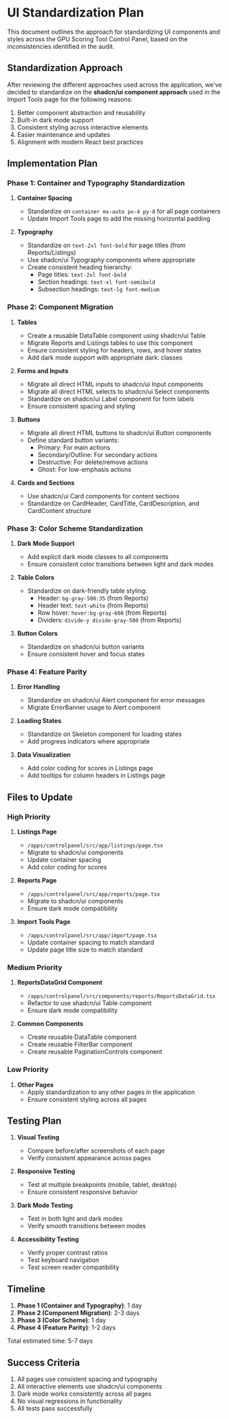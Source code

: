 # UI Standardization Plan

This document outlines the approach for standardizing UI components and styles across the GPU Scoring Tool Control Panel, based on the inconsistencies identified in the audit.

## Standardization Approach

After reviewing the different approaches used across the application, we've decided to standardize on the **shadcn/ui component approach** used in the Import Tools page for the following reasons:

1. Better component abstraction and reusability
2. Built-in dark mode support
3. Consistent styling across interactive elements
4. Easier maintenance and updates
5. Alignment with modern React best practices

## Implementation Plan

### Phase 1: Container and Typography Standardization

1. **Container Spacing**
   - Standardize on `container mx-auto px-4 py-8` for all page containers
   - Update Import Tools page to add the missing horizontal padding

2. **Typography**
   - Standardize on `text-2xl font-bold` for page titles (from Reports/Listings)
   - Use shadcn/ui Typography components where appropriate
   - Create consistent heading hierarchy:
     - Page titles: `text-2xl font-bold`
     - Section headings: `text-xl font-semibold`
     - Subsection headings: `text-lg font-medium`

### Phase 2: Component Migration

1. **Tables**
   - Create a reusable DataTable component using shadcn/ui Table
   - Migrate Reports and Listings tables to use this component
   - Ensure consistent styling for headers, rows, and hover states
   - Add dark mode support with appropriate dark: classes

2. **Forms and Inputs**
   - Migrate all direct HTML inputs to shadcn/ui Input components
   - Migrate all direct HTML selects to shadcn/ui Select components
   - Standardize on shadcn/ui Label component for form labels
   - Ensure consistent spacing and styling

3. **Buttons**
   - Migrate all direct HTML buttons to shadcn/ui Button components
   - Define standard button variants:
     - Primary: For main actions
     - Secondary/Outline: For secondary actions
     - Destructive: For delete/remove actions
     - Ghost: For low-emphasis actions

4. **Cards and Sections**
   - Use shadcn/ui Card components for content sections
   - Standardize on CardHeader, CardTitle, CardDescription, and CardContent structure

### Phase 3: Color Scheme Standardization

1. **Dark Mode Support**
   - Add explicit dark mode classes to all components
   - Ensure consistent color transitions between light and dark modes

2. **Table Colors**
   - Standardize on dark-friendly table styling:
     - Header: `bg-gray-500:35` (from Reports)
     - Header text: `text-white` (from Reports)
     - Row hover: `hover:bg-gray-600` (from Reports)
     - Dividers: `divide-y divide-gray-500` (from Reports)

3. **Button Colors**
   - Standardize on shadcn/ui button variants
   - Ensure consistent hover and focus states

### Phase 4: Feature Parity

1. **Error Handling**
   - Standardize on shadcn/ui Alert component for error messages
   - Migrate ErrorBanner usage to Alert component

2. **Loading States**
   - Standardize on Skeleton component for loading states
   - Add progress indicators where appropriate

3. **Data Visualization**
   - Add color coding for scores in Listings page
   - Add tooltips for column headers in Listings page

## Files to Update

### High Priority

1. **Listings Page**
   - `/apps/controlpanel/src/app/listings/page.tsx`
   - Migrate to shadcn/ui components
   - Update container spacing
   - Add color coding for scores

2. **Reports Page**
   - `/apps/controlpanel/src/app/reports/page.tsx`
   - Migrate to shadcn/ui components
   - Ensure dark mode compatibility

3. **Import Tools Page**
   - `/apps/controlpanel/src/app/import/page.tsx`
   - Update container spacing to match standard
   - Update page title size to match standard

### Medium Priority

1. **ReportsDataGrid Component**
   - `/apps/controlpanel/src/components/reports/ReportsDataGrid.tsx`
   - Refactor to use shadcn/ui Table component
   - Ensure dark mode compatibility

2. **Common Components**
   - Create reusable DataTable component
   - Create reusable FilterBar component
   - Create reusable PaginationControls component

### Low Priority

1. **Other Pages**
   - Apply standardization to any other pages in the application
   - Ensure consistent styling across all pages

## Testing Plan

1. **Visual Testing**
   - Compare before/after screenshots of each page
   - Verify consistent appearance across pages

2. **Responsive Testing**
   - Test at multiple breakpoints (mobile, tablet, desktop)
   - Ensure consistent responsive behavior

3. **Dark Mode Testing**
   - Test in both light and dark modes
   - Verify smooth transitions between modes

4. **Accessibility Testing**
   - Verify proper contrast ratios
   - Test keyboard navigation
   - Test screen reader compatibility

## Timeline

1. **Phase 1 (Container and Typography)**: 1 day
2. **Phase 2 (Component Migration)**: 2-3 days
3. **Phase 3 (Color Scheme)**: 1 day
4. **Phase 4 (Feature Parity)**: 1-2 days

Total estimated time: 5-7 days

## Success Criteria

1. All pages use consistent spacing and typography
2. All interactive elements use shadcn/ui components
3. Dark mode works consistently across all pages
4. No visual regressions in functionality
5. All tests pass successfully